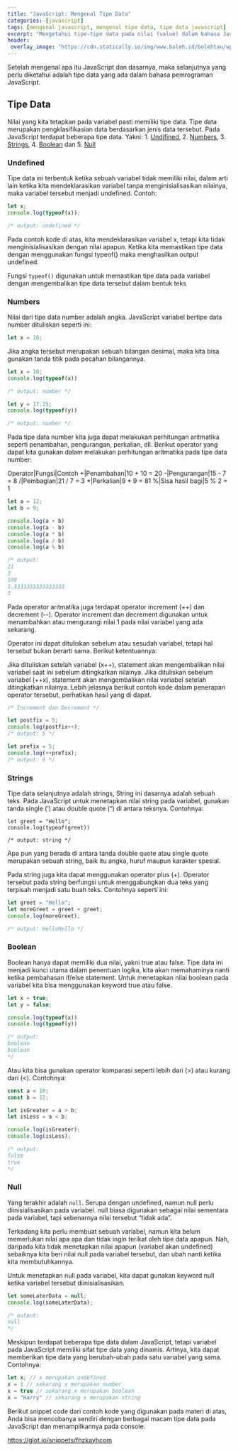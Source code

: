 ```yaml
---
title: "JavaScript: Mengenal Tipe Data"
categories: [javascript]
tags: [mengenal javascript, mengenal tipe data, tipe data javascript]
excerpt: "Mengetahui tipe-tipe data pada nilai (value) dalam bahasa JavaScript"
header:
 overlay_image: "https://cdn.statically.io/img/www.boleh.id/bolehtau/wp-content/uploads/2019/09/js.jpg"
---
```

Setelah mengenal apa itu JavaScript dan dasarnya, maka selanjutnya yang perlu diketahui adalah tipe data yang ada dalam bahasa pemrograman JavaScript.

## Tipe Data

Nilai yang kita tetapkan pada variabel pasti memiliki tipe data. Tipe data merupakan pengklasifikasian data berdasarkan jenis data tersebut. Pada JavaScript terdapat beberapa tipe data. Yakni: 1. [Undifined](#undifend), 2. [Numbers](#numbers), 3. [Strings](#strings), 4. [Boolean](#boolean) dan 5. [Null](#null)

### Undefined

Tipe data ini terbentuk ketika sebuah variabel tidak memiliki nilai, dalam arti lain ketika kita mendeklarasikan variabel tanpa menginisialisasikan nilainya, maka variabel tersebut menjadi undefined. Contoh:
```javascript
let x;
console.log(typeof(x));

/* output: undefined */
```

Pada contoh kode di atas, kita mendeklarasikan variabel x, tetapi kita tidak menginisialisasikan dengan nilai apapun. Ketika kita memastikan tipe data dengan menggunakan fungsi typeof() maka menghasilkan output undefined.

Fungsi `typeof()` digunakan untuk memastikan tipe data pada variabel dengan mengembalikan tipe data tersebut dalam bentuk teks

### Numbers

Nilai dari tipe data number adalah angka. JavaScript variabel bertipe data number dituliskan seperti ini:
```javascript
let x = 10;
```
Jika angka tersebut merupakan sebuah bilangan desimal, maka kita bisa gunakan tanda titik pada pecahan bilangannya.
```javascript
let x = 10;
console.log(typeof(x))

/* output: number */

let y = 17.25;
console.log(typeof(y))

/* output: number */
```
Pada tipe data number kita juga dapat melakukan perhitungan aritmatika seperti penambahan, pengurangan, perkalian, dll. Berikut operator yang dapat kita gunakan dalam melakukan perhitungan aritmatika pada tipe data number:

Operator|Fungsi|Contoh
+|Penambahan|10 + 10 = 20
-|Pengurangan|15 - 7 = 8
/|Pembagian|21 / 7 = 3
*|Perkalian|9 * 9 = 81
%|Sisa hasil bagi|5 % 2 = 1

```javascript
let a = 12;
let b = 9;

console.log(a + b)
console.log(a - b)
console.log(a * b)
console.log(a / b)
console.log(a % b)

/* output:
21
3
108
1.3333333333333333
3
```

Pada operator aritmatika juga terdapat operator increment (++) dan decrement (--). Operator increment dan decrement digunakan untuk menambahkan atau mengurangi nilai 1 pada nilai variabel yang ada sekarang.

Operator ini dapat dituliskan sebelum atau sesudah variabel, tetapi hal tersebut bukan berarti sama. Berikut ketentuannya:

Jika dituliskan setelah variabel (x++), statement akan mengembalikan nilai variabel saat ini sebelum ditingkatkan nilainya.
Jika dituliskan sebelum variabel (++x), statement akan mengembalikan nilai variabel setelah ditingkatkan nilainya.
Lebih jelasnya berikut contoh kode dalam penerapan operator tersebut, perhatikan hasil yang di dapat.
```javascript
/* Increment dan Decrement */

let postfix = 5;
console.log(postfix++);
/* output: 5 */

let prefix = 5;
console.log(++prefix);
/* output: 6 */
```

### Strings

Tipe data selanjutnya adalah strings, String ini dasarnya adalah sebuah teks. Pada JavaScript untuk menetapkan nilai string pada variabel, gunakan tanda single (‘) atau double quote (“) di antara teksnya. Contohnya:
```
let greet = "Hello";
console.log(typeof(greet))

/* output: string */
```
Apa pun yang berada di antara tanda double quote atau single quote merupakan sebuah string, baik itu angka, huruf maupun karakter spesial. 

Pada string juga kita dapat menggunakan operator plus (+). Operator tersebut pada string berfungsi untuk menggabungkan dua teks yang terpisah menjadi satu buah teks. Contohnya seperti ini:
```javascript
let greet = "Hello";
let moreGreet = greet + greet;
console.log(moreGreet);

/* output: HelloHello */
```

### Boolean

Boolean hanya dapat memiliki dua nilai, yakni true atau false. Tipe data ini menjadi kunci utama dalam penentuan logika, kita akan memahaminya nanti ketika pembahasan if/else statement. Untuk menetapkan nilai boolean pada variabel kita bisa menggunakan keyword true atau false.
```javascript
let x = true;
let y = false;

console.log(typeof(x))
console.log(typeof(y))

/* output: 
boolean
boolean
*/
```

Atau kita bisa gunakan operator komparasi seperti lebih dari (>) atau kurang dari (<). Contohnya:
```javascript
const a = 10;
const b = 12;

let isGreater = a > b;
let isLess = a < b;

console.log(isGreater);
console.log(isLess);

/* output:
false
true
*/
```

### Null

Yang terakhir adalah `null`. Serupa dengan undefined, namun null perlu diinisialisasikan pada variabel. null biasa digunakan sebagai nilai sementara pada variabel, tapi sebenarnya nilai tersebut “tidak ada”.

Terkadang kita perlu membuat sebuah variabel, namun kita belum memerlukan nilai apa apa dan tidak ingin terikat oleh tipe data apapun. Nah, daripada kita tidak menetapkan nilai apapun (variabel akan undefined) sebaiknya kita beri nilai null pada variabel tersebut, dan ubah nanti ketika kita membutuhkannya.

Untuk menetapkan null pada variabel, kita dapat gunakan keyword null ketika variabel tersebut diinisialisasikan.
```javascript
let someLaterData = null;
console.log(someLaterData);

/* output:
null
*/
```
Meskipun terdapat beberapa tipe data dalam JavaScript, tetapi variabel pada JavaScript memiliki sifat tipe data yang dinamis. Artinya, kita dapat memberikan tipe data yang berubah-ubah pada satu variabel yang sama. Contohnya:
```javascript
let x; // x merupakan undefined
x = 1 // sekarang x merupakan number
x = true // sekarang x merupakan boolean
x = "Harry" // sekarang x merupakan string
```
Berikut snippet code dari contoh kode yang digunakan pada materi di atas, Anda bisa mencobanya sendiri dengan berbagai macam tipe data pada JavaScript dan menampilkannya pada console.

https://glot.io/snippets/fhzkayhcom
